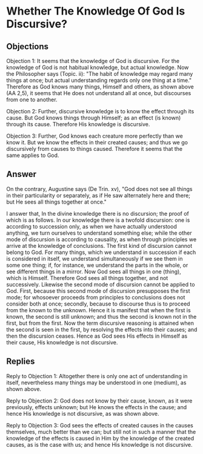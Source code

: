 # Whether The Knowledge Of God Is Discursive?

## Objections

Objection 1: It seems that the knowledge of God is discursive. For the knowledge of God is not habitual knowledge, but actual knowledge. Now the Philosopher says (Topic. ii): "The habit of knowledge may regard many things at once; but actual understanding regards only one thing at a time." Therefore as God knows many things, Himself and others, as shown above (AA 2,5), it seems that He does not understand all at once, but discourses from one to another.

Objection 2: Further, discursive knowledge is to know the effect through its cause. But God knows things through Himself; as an effect (is known) through its cause. Therefore His knowledge is discursive.

Objection 3: Further, God knows each creature more perfectly than we know it. But we know the effects in their created causes; and thus we go discursively from causes to things caused. Therefore it seems that the same applies to God.

## Answer

On the contrary, Augustine says (De Trin. xv), "God does not see all things in their particularity or separately, as if He saw alternately here and there; but He sees all things together at once."

I answer that, In the divine knowledge there is no discursion; the proof of which is as follows. In our knowledge there is a twofold discursion: one is according to succession only, as when we have actually understood anything, we turn ourselves to understand something else; while the other mode of discursion is according to causality, as when through principles we arrive at the knowledge of conclusions. The first kind of discursion cannot belong to God. For many things, which we understand in succession if each is considered in itself, we understand simultaneously if we see them in some one thing; if, for instance, we understand the parts in the whole, or see different things in a mirror. Now God sees all things in one (thing), which is Himself. Therefore God sees all things together, and not successively. Likewise the second mode of discursion cannot be applied to God. First, because this second mode of discursion presupposes the first mode; for whosoever proceeds from principles to conclusions does not consider both at once; secondly, because to discourse thus is to proceed from the known to the unknown. Hence it is manifest that when the first is known, the second is still unknown; and thus the second is known not in the first, but from the first. Now the term discursive reasoning is attained when the second is seen in the first, by resolving the effects into their causes; and then the discursion ceases. Hence as God sees His effects in Himself as their cause, His knowledge is not discursive.

## Replies

Reply to Objection 1: Altogether there is only one act of understanding in itself, nevertheless many things may be understood in one (medium), as shown above.

Reply to Objection 2: God does not know by their cause, known, as it were previously, effects unknown; but He knows the effects in the cause; and hence His knowledge is not discursive, as was shown above.

Reply to Objection 3: God sees the effects of created causes in the causes themselves, much better than we can; but still not in such a manner that the knowledge of the effects is caused in Him by the knowledge of the created causes, as is the case with us; and hence His knowledge is not discursive.